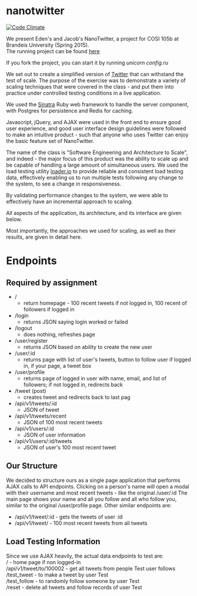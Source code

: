 # nanotwitter
[![Code Climate](https://codeclimate.com/github/jacobcmurphy/nanotwitter/badges/gpa.svg)](https://codeclimate.com/github/jacobcmurphy/nanotwitter)

We present Eden's and Jacob's NanoTwitter, a project for COSI 105b at Brandeis University (Spring 2015).  
The running project can be found [here](http://104.236.17.72)

If you fork the project, you can start it by running _unicorn config.ru_

We set out to create a simplified version of [Twitter](twitter.com) that can withstand the test of scale. The purpose of the exercise was to demonstrate a variety of scaling techniques that were covered in the class - and put them into practice under controlled testing conditions in a live application.

We used the [Sinatra](www.sinatrarb.com) Ruby web framework to handle the server component, with Postgres for persistence and Redis for caching.

Javascript, jQuery, and AJAX were used in the front end to ensure good user experience, and good user interface design guidelines were followed to make an intuitive product - such that anyone who uses Twitter can enjoy the basic feature set of NanoTwitter.

The name of the class is "Software Engineering and Architecture to Scale", and indeed - the major focus of this product was the ability to scale up and be capable of handling a large amount of simultaneous users. We used the load testing utility [loader.io](www.loader.io) to provide reliable and consistent load testing data, effectively enabling us to run multiple tests following any change to the system, to see a change in responsiveness.

By validating performance changes to the system, we were able to effectively have an incremental approach to scaling.

All aspects of the application, its architecture, and its interface are given below.

Most importantly, the approaches we used for scaling, as well as their results, are given in detail here.

Endpoints
=========

Required by assignment
----------------------
* /
	- return homepage - 100 recent tweets if not logged in,
	100 recent of followers if logged in
* /login
	- returns JSON saying login worked or failed	
* /logout
	- does nothing, refreshes page
* /user/register
	- returns JSON based on ability to create the new user
* /user/:id
	- returns page with list of user's tweets, button to follow user if logged in, if your page, a tweet box
* /user/profile
	- returns page of logged in user with name, email, and list of followers; if not logged in, redirects back
* /tweet (post)
	- creates tweet and redirects back to last pag
* /api/v1/tweets/:id
	- JSON of tweet
* /api/v1/tweets/recent
	- JSON of 100 most recent tweets
* /api/v1/users/:id
	- JSON of user information
* /api/v1/users/:id/tweets
	- JSON of user's 100 most recent tweet 


Our Structure
-------------
We decided to structure ours as a single page application that performs AJAX calls
to API endpoints. Clicking on a person's name will open a modal with their username
and most recent tweets - like the original /user/:id 
The main page shows your name and all you follow and all who follow you, 
similar to the original /user/profile page. Other similar endpoints are:
*	/api/v1/tweet/:id - gets the tweets of user :id
*	/api/v1/tweet/ - 100 most recent tweets from all tweets

Load Testing Information
------------------------
Since we use AJAX heavily, the actual data endpoints to test are:  
/ - home page if non logged-in  
/api/v1/tweet/to/100002 - get all tweets from people Test user follows  
/test_tweet - to make a tweet by user Test  
/test_follow - to randomly follow someone by user Test  
/reset - delete all tweets and follow records of user Test  
